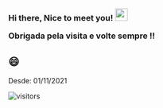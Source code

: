  
 <h3>Hi there, Nice to meet you! <img src="https://media.giphy.com/media/hvRJCLFzcasrR4ia7z/giphy.gif" width="25px"/>
 
 Obrigada pela visita e volte sempre !! </h3>
 
## 😄 
 
Desde: 01/11/2021 

![visitors](https://visitor-badge.glitch.me/badge?page_id=camila-github&left_color=green&right_color=blueviolet)

 
 
 
